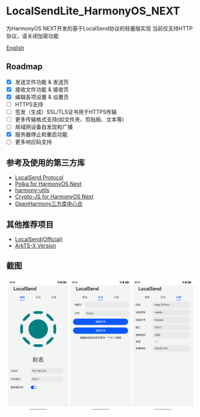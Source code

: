 # LocalSendLite_HarmonyOS_NEXT
为HarmonyOS NEXT开发的基于LocalSend协议的轻量版实现
当前仅支持HTTP协议，请关闭加密功能

[English](./README_en-US)
## Roadmap
- [x] 发送文件功能 & 发送页
- [x] 接收文件功能 & 接收页
- [x] 编辑各项设置 & 设置页
- [ ] HTTPS支持
- [ ] 签发（生成）SSL/TLS证书用于HTTPS传输
- [ ] 更多传输格式支持(如文件夹、剪贴板、文本等)
- [ ] 局域网设备自发现和广播
- [x] 服务器停止和重启功能
- [ ] 更多响应码支持

## 参考及使用的第三方库
- [LocalSend Protocol](https://github.com/localsend/protocol)
- [Polka for HarmonyOS Next](https://ohpm.openharmony.cn/#/cn/detail/@ohos%2Fpolka)
- [harmony-utils](https://ohpm.openharmony.cn/#/cn/detail/@pura%2Fharmony-utils)
- [Crypto-JS for HarmonyOS Next](https://gitee.com/openharmony-sig/crypto-js)
- [OpenHarmony三方库中心仓](https://ohpm.openharmony.cn/#/cn/home)

## 其他推荐项目
- [LocalSend(Official)](https://github.com/localsend/localsend)
- [ArkTS-X Version](https://github.com/azhu003/localsend-harmony)

## 截图
![](Screenshots/Total.png)